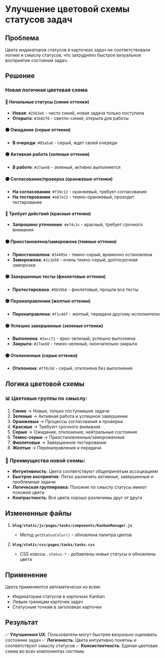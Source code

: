 # Улучшение цветовой схемы статусов задач

## Проблема
Цвета индикаторов статусов в карточках задач не соответствовали логике и смыслу статусов, что затрудняло быстрое визуальное восприятие состояния задач.

## Решение

### Новая логичная цветовая схема

#### 🔵 **Начальные статусы** (синие оттенки)
- **Новая**: `#2563eb` - чисто синий, новая задача только поступила
- **Открыта**: `#3b82f6` - светло-синий, открыта для работы

#### ⚫ **Ожидание** (серые оттенки)
- **В очереди**: `#95a5a6` - серый, ждет своей очереди

#### 🟢 **Активная работа** (зеленые оттенки)
- **В работе**: `#27ae60` - зеленый, активно выполняется

#### 🟠 **Согласование/проверка** (оранжевые оттенки)
- **На согласовании**: `#f39c12` - оранжевый, требует согласования
- **На тестировании**: `#e67e22` - темно-оранжевый, проходит тестирование

#### 🔴 **Требует действий** (красные оттенки)
- **Запрошено уточнение**: `#e74c3c` - красный, требует срочного внимания

#### ⚫ **Приостановлена/заморожена** (темные оттенки)
- **Приостановлена**: `#34495e` - темно-серый, временно остановлена
- **Заморожена**: `#2c3e50` - очень темно-серый, долгосрочная заморозка

#### 🟣 **Завершенные тесты** (фиолетовые оттенки)
- **Протестирована**: `#9b59b6` - фиолетовый, прошла все тесты

#### 🟡 **Перенаправления** (желтые оттенки)
- **Перенаправлена**: `#f1c40f` - желтый, передана другому исполнителю

#### 🟢 **Успешно завершенные** (зеленые оттенки)
- **Выполнена**: `#2ecc71` - ярко-зеленый, успешно выполнена
- **Закрыта**: `#27ae60` - темно-зеленый, окончательно закрыта

#### ⚫ **Отклоненные** (серые оттенки)
- **Отклонена**: `#7f8c8d` - серый, отклонена без выполнения

## Логика цветовой схемы

### 📊 **Цветовые группы по смыслу:**

1. **Синие** → Новые, только поступившие задачи
2. **Зеленые** → Активная работа и успешное завершение
3. **Оранжевые** → Процессы согласования и проверки
4. **Красные** → Требуют срочного внимания
5. **Серые** → Ожидание, отклонение, нейтральные состояния
6. **Темно-серые** → Приостановленные/замороженные
7. **Фиолетовые** → Завершенное тестирование
8. **Желтые** → Перенаправления и передачи

### 🎯 **Преимущества новой схемы:**

- **Интуитивность**: Цвета соответствуют общепринятым ассоциациям
- **Быстрое восприятие**: Легко различить активные, завершенные и проблемные задачи
- **Логическая группировка**: Похожие по смыслу статусы имеют похожие цвета
- **Контрастность**: Все цвета хорошо различимы друг от друга

## Измененные файлы

1. **`blog/static/js/pages/tasks/components/KanbanManager.js`**
   - Метод `getStatusColor()` - обновлена палитра цветов

2. **`blog/static/css/pages/tasks/tasks.css`**
   - CSS классы `.status-*` - добавлены новые статусы и обновлены цвета

## Применение

Цвета применяются автоматически ко всем:
- Индикаторам статусов в карточках Kanban
- Левым границам карточек задач
- Статусным точкам в заголовках карточек

## Результат

✅ **Улучшенное UX**: Пользователи могут быстрее визуально оценивать состояние задач
✅ **Логичность**: Цвета интуитивно понятны и соответствуют смыслу статусов
✅ **Консистентность**: Единая цветовая схема во всех компонентах системы
